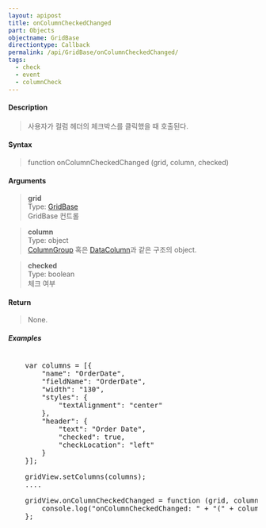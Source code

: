```yaml
---
layout: apipost
title: onColumnCheckedChanged
part: Objects
objectname: GridBase
directiontype: Callback
permalink: /api/GridBase/onColumnCheckedChanged/
tags:
  - check
  - event
  - columnCheck
---
```


#### Description

> 사용자가 컬럼 헤더의 체크박스를 클릭했을 때 호출된다.  

#### Syntax

> function onColumnCheckedChanged (grid, column, checked)  

#### Arguments

> **grid**  
> Type: [GridBase](/api/GridBase/)  
> GridBase 컨트롤  

> **column**  
> Type: object  
> [ColumnGroup](/api/types/ColumnGroup/) 혹은 [DataColumn](/api/types/DataColumn/)과 같은 구조의 object.  

> **checked**  
> Type: boolean  
> 체크 여부  


#### Return

> None.  

##### Examples 

<pre class="prettyprint">

    var columns = [{
        "name": "OrderDate",
        "fieldName": "OrderDate",
        "width": "130",
        "styles": {
            "textAlignment": "center"
        },
        "header": {
            "text": "Order Date",
            "checked": true,
            "checkLocation": "left"
        }
    }];

    gridView.setColumns(columns);
    ....

    gridView.onColumnCheckedChanged = function (grid, column, checked) {
        console.log("onColumnCheckedChanged: " + "(" + column.name + ", " + checked + ")");
    };
</pre>

